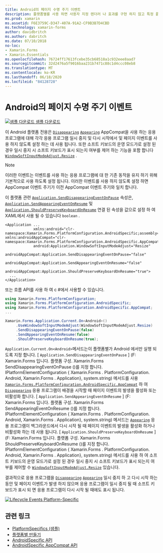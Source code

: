```yaml
---
title: Android의 페이지 수명 주기 이벤트
description: 플랫폼별를 사용 하면 사용자 지정 렌더러 나 효과를 구현 하지 않고 특정 플랫폼 에서만 사용할 수 있는 기능을 사용할 수 있습니다. 이 문서에서는 응용 프로그램 일시 중지 및 다시 시작 시 각각 사라짐 및 표시 페이지 이벤트를 사용 하지 않도록 설정 하는 Android 플랫폼별를 사용 하는 방법을 설명 합니다.
ms.prod: xamarin
ms.assetid: F6E3759C-D347-407A-91A2-CF9B3B7D4CBD
ms.technology: xamarin-forms
author: davidbritch
ms.author: dabritch
ms.date: 07/10/2018
no-loc:
- Xamarin.Forms
- Xamarin.Essentials
ms.openlocfilehash: 76724ff17613fcebe35cb68518a1c932eee8aad7
ms.sourcegitcommit: 32d2476a5f9016baa231b7471c88c1d4ccc08eb8
ms.translationtype: MT
ms.contentlocale: ko-KR
ms.lasthandoff: 06/18/2020
ms.locfileid: "84128728"
---
```

# <a name="page-lifecycle-events-on-android"></a>Android의 페이지 수명 주기 이벤트

[![샘플 다운로드](~/media/shared/download.png) 샘플 다운로드](https://docs.microsoft.com/samples/xamarin/xamarin-forms-samples/userinterface-platformspecifics)

이 Android 플랫폼 전용은 [`Disappearing`](xref:Xamarin.Forms.Page.Appearing) [`Appearing`](xref:Xamarin.Forms.Page.Appearing) AppCompat을 사용 하는 응용 프로그램에 대해 각각 응용 프로그램 일시 중지 및 다시 시작에서 및 페이지 이벤트를 사용 하지 않도록 설정 하는 데 사용 됩니다. 또한 소프트 키보드의 운영 모드가로 설정 된 경우 일시 중지 시 소프트 키보드가 표시 되는지 여부를 제어 하는 기능을 포함 합니다 [`WindowSoftInputModeAdjust.Resize`](xref:Xamarin.Forms.PlatformConfiguration.AndroidSpecific.WindowSoftInputModeAdjust.Resize) .

> [!NOTE]
> 이러한 이벤트는 이벤트를 사용 하는 응용 프로그램에 대 한 기존 동작을 유지 하기 위해 기본적으로 사용 하도록 설정 됩니다. 이러한 이벤트를 사용 하지 않도록 설정 하면 AppCompat 이벤트 주기가 이전 AppCompat 이벤트 주기와 일치 합니다.

이 플랫폼 관련 [`Application.SendDisappearingEventOnPause`](xref:Xamarin.Forms.PlatformConfiguration.AndroidSpecific.AppCompat.Application.SendDisappearingEventOnPauseProperty) 속성은, [`Application.SendAppearingEventOnResume`](xref:Xamarin.Forms.PlatformConfiguration.AndroidSpecific.AppCompat.Application.SendAppearingEventOnResumeProperty) 및 [`Application.ShouldPreserveKeyboardOnResume`](xref:Xamarin.Forms.PlatformConfiguration.AndroidSpecific.AppCompat.Application.ShouldPreserveKeyboardOnResumeProperty) 연결 된 속성을 값으로 설정 하 여 XAML에서 사용 될 수 있습니다 `boolean` .

```xaml
<Application ...
             xmlns:android="clr-namespace:Xamarin.Forms.PlatformConfiguration.AndroidSpecific;assembly=Xamarin.Forms.Core"             xmlns:androidAppCompat="clr-namespace:Xamarin.Forms.PlatformConfiguration.AndroidSpecific.AppCompat;assembly=Xamarin.Forms.Core"
             android:Application.WindowSoftInputModeAdjust="Resize"
             androidAppCompat:Application.SendDisappearingEventOnPause="false"
             androidAppCompat:Application.SendAppearingEventOnResume="false"
             androidAppCompat:Application.ShouldPreserveKeyboardOnResume="true">
  ...
</Application>
```

또는 흐름 API를 사용 하 여 c #에서 사용할 수 있습니다.

```csharp
using Xamarin.Forms.PlatformConfiguration;
using Xamarin.Forms.PlatformConfiguration.AndroidSpecific;
using Xamarin.Forms.PlatformConfiguration.AndroidSpecific.AppCompat;
...

Xamarin.Forms.Application.Current.On<Android>()
     .UseWindowSoftInputModeAdjust(WindowSoftInputModeAdjust.Resize)
     .SendDisappearingEventOnPause(false)
     .SendAppearingEventOnResume(false)
     .ShouldPreserveKeyboardOnResume(true);
```

`Application.Current.On<Android>`메서드는이 플랫폼별가 Android 에서만 실행 되도록 지정 합니다. [ `Application.SendDisappearingEventOnPause` ] (F: Xamarin.Forms 입니다. 플랫폼 구성. Xamarin.Forms SendDisappearingEventOnPause ()를 지정 합니다. IPlatformElementConfiguration { Xamarin.Forms . PlatformConfiguration. Android, Xamarin.Forms . Application}, system.string) 메서드를 사용 [`Xamarin.Forms.PlatformConfiguration.AndroidSpecific.AppCompat`](xref:Xamarin.Forms.PlatformConfiguration.AndroidSpecific.AppCompat) 하 여 [`Disappearing`](xref:Xamarin.Forms.Page.Appearing) 응용 프로그램이 배경을 시작할 때 페이지 이벤트의 발생을 활성화 또는 비활성화 합니다. [ `Application.SendAppearingEventOnResume` ] (F: Xamarin.Forms 입니다. 플랫폼 구성. Xamarin.Forms SendAppearingEventOnResume ()를 지정 합니다. IPlatformElementConfiguration { Xamarin.Forms . PlatformConfiguration. Android, Xamarin.Forms . Application}, system.string) 메서드는 [`Appearing`](xref:Xamarin.Forms.Page.Appearing) 응용 프로그램이 백그라운드에서 다시 시작 될 때 페이지 이벤트의 발생을 활성화 하거나 비활성화 하는 데 사용 됩니다. [ `Application.ShouldPreserveKeyboardOnResume` ] (F: Xamarin.Forms 입니다. 플랫폼 구성. Xamarin.Forms ShouldPreserveKeyboardOnResume ()를 지정 합니다. IPlatformElementConfiguration { Xamarin.Forms . PlatformConfiguration. Android, Xamarin.Forms . Application}, system.string) 메서드를 사용 하 여 소프트 키보드의 운영 모드가로 설정 된 경우 일시 중지 시 소프트 키보드가 표시 되는지 여부를 제어할 수 [`WindowSoftInputModeAdjust.Resize`](xref:Xamarin.Forms.PlatformConfiguration.AndroidSpecific.WindowSoftInputModeAdjust.Resize) 있습니다.

결과적으로 응용 프로그램을 [`Disappearing`](xref:Xamarin.Forms.Page.Appearing) [`Appearing`](xref:Xamarin.Forms.Page.Appearing) 일시 중지 하 고 다시 시작 하는 동안 및 페이지 이벤트가 발생 하지 않으며 응용 프로그램이 일시 중지 될 때 소프트 키보드가 표시 되 면 응용 프로그램이 다시 시작 될 때에도 표시 됩니다.

[![](page-lifecycle-events-images/keyboard-on-resume.png "Lifecycle Events Platform-Specific")](page-lifecycle-events-images/keyboard-on-resume-large.png#lightbox "Lifecycle Events Platform-Specific")

## <a name="related-links"></a>관련 링크

- [PlatformSpecifics (샘플)](https://docs.microsoft.com/samples/xamarin/xamarin-forms-samples/userinterface-platformspecifics)
- [플랫폼별 만들기](~/xamarin-forms/platform/platform-specifics/index.md#creating-platform-specifics)
- [AndroidSpecific API](xref:Xamarin.Forms.PlatformConfiguration.AndroidSpecific)
- [AndroidSpecific AppCompat API](xref:Xamarin.Forms.PlatformConfiguration.AndroidSpecific.AppCompat)
